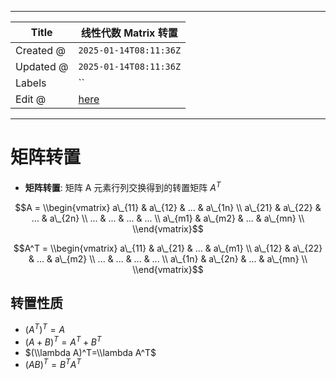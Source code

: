 -----

| Title     | 线性代数 Matrix 转置                                     |
| --------- | -------------------------------------------------- |
| Created @ | `2025-01-14T08:11:36Z`                             |
| Updated @ | `2025-01-14T08:11:36Z`                             |
| Labels    | \`\`                                               |
| Edit @    | [here](https://github.com/junxnone/math/issues/30) |

-----

# 矩阵转置

  - **矩阵转置**: 矩阵 A 元素行列交换得到的转置矩阵 $A^{T}$

$$A = \\begin{vmatrix} a\_{11} & a\_{12} & ... & a\_{1n} \\ a\_{21} &
a\_{22} & ... & a\_{2n} \\ ... & ... & ... & ... \\ a\_{m1} & a\_{m2} &
... & a\_{mn} \\ \\end{vmatrix}$$

$$A^T = \\begin{vmatrix} a\_{11} & a\_{21} & ... & a\_{m1} \\ a\_{12} &
a\_{22} & ... & a\_{m2} \\ ... & ... & ... & ... \\ a\_{1n} & a\_{2n} &
... & a\_{mn} \\ \\end{vmatrix}$$

## 转置性质

  - $(A^T)^T=A$
  - $(A+B)^T=A^T+B^T$
  - $(\\lambda A)^T=\\lambda A^T$
  - $(AB)^T=B^TA^T$

